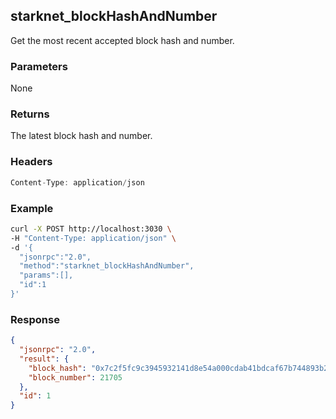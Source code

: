 ## starknet_blockHashAndNumber
Get the most recent accepted block hash and number.
### Parameters
None

### Returns
The latest block hash and number.

### Headers
```rust
Content-Type: application/json
```

### Example
```bash
curl -X POST http://localhost:3030 \
-H "Content-Type: application/json" \
-d '{
  "jsonrpc":"2.0",
  "method":"starknet_blockHashAndNumber",
  "params":[],
  "id":1
}'
```

### Response
```json
{
  "jsonrpc": "2.0",
  "result": {
    "block_hash": "0x7c2f5fc9c3945932141d8e54a000cdab41bdcaf67b744893b2482db4ca496db",
    "block_number": 21705
  },
  "id": 1
}
```